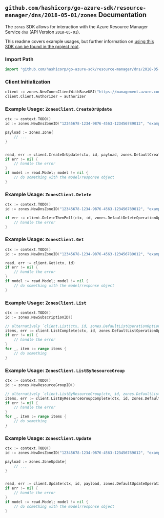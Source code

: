 
## `github.com/hashicorp/go-azure-sdk/resource-manager/dns/2018-05-01/zones` Documentation

The `zones` SDK allows for interaction with the Azure Resource Manager Service `dns` (API Version `2018-05-01`).

This readme covers example usages, but further information on [using this SDK can be found in the project root](https://github.com/hashicorp/go-azure-sdk/tree/main/docs).

### Import Path

```go
import "github.com/hashicorp/go-azure-sdk/resource-manager/dns/2018-05-01/zones"
```


### Client Initialization

```go
client := zones.NewZonesClientWithBaseURI("https://management.azure.com")
client.Client.Authorizer = authorizer
```


### Example Usage: `ZonesClient.CreateOrUpdate`

```go
ctx := context.TODO()
id := zones.NewDnsZoneID("12345678-1234-9876-4563-123456789012", "example-resource-group", "zoneValue")

payload := zones.Zone{
	// ...
}


read, err := client.CreateOrUpdate(ctx, id, payload, zones.DefaultCreateOrUpdateOperationOptions())
if err != nil {
	// handle the error
}
if model := read.Model; model != nil {
	// do something with the model/response object
}
```


### Example Usage: `ZonesClient.Delete`

```go
ctx := context.TODO()
id := zones.NewDnsZoneID("12345678-1234-9876-4563-123456789012", "example-resource-group", "zoneValue")

if err := client.DeleteThenPoll(ctx, id, zones.DefaultDeleteOperationOptions()); err != nil {
	// handle the error
}
```


### Example Usage: `ZonesClient.Get`

```go
ctx := context.TODO()
id := zones.NewDnsZoneID("12345678-1234-9876-4563-123456789012", "example-resource-group", "zoneValue")

read, err := client.Get(ctx, id)
if err != nil {
	// handle the error
}
if model := read.Model; model != nil {
	// do something with the model/response object
}
```


### Example Usage: `ZonesClient.List`

```go
ctx := context.TODO()
id := zones.NewSubscriptionID()

// alternatively `client.List(ctx, id, zones.DefaultListOperationOptions())` can be used to do batched pagination
items, err := client.ListComplete(ctx, id, zones.DefaultListOperationOptions())
if err != nil {
	// handle the error
}
for _, item := range items {
	// do something
}
```


### Example Usage: `ZonesClient.ListByResourceGroup`

```go
ctx := context.TODO()
id := zones.NewResourceGroupID()

// alternatively `client.ListByResourceGroup(ctx, id, zones.DefaultListByResourceGroupOperationOptions())` can be used to do batched pagination
items, err := client.ListByResourceGroupComplete(ctx, id, zones.DefaultListByResourceGroupOperationOptions())
if err != nil {
	// handle the error
}
for _, item := range items {
	// do something
}
```


### Example Usage: `ZonesClient.Update`

```go
ctx := context.TODO()
id := zones.NewDnsZoneID("12345678-1234-9876-4563-123456789012", "example-resource-group", "zoneValue")

payload := zones.ZoneUpdate{
	// ...
}


read, err := client.Update(ctx, id, payload, zones.DefaultUpdateOperationOptions())
if err != nil {
	// handle the error
}
if model := read.Model; model != nil {
	// do something with the model/response object
}
```
